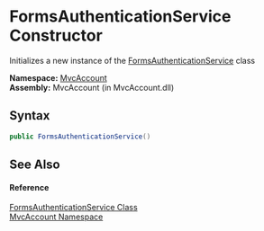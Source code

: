 FormsAuthenticationService Constructor
======================================
Initializes a new instance of the [FormsAuthenticationService][1] class

**Namespace:** [MvcAccount][2]  
**Assembly:** MvcAccount (in MvcAccount.dll)

Syntax
------

```csharp
public FormsAuthenticationService()
```


See Also
--------

#### Reference
[FormsAuthenticationService Class][1]  
[MvcAccount Namespace][2]  

[1]: README.md
[2]: ../README.md